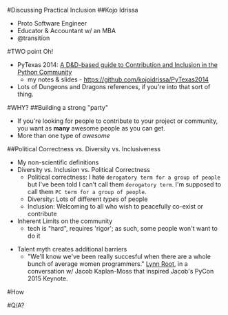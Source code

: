 #Discussing Practical Inclusion
##Kojo Idrissa
-  Proto Software Engineer
-  Educator & Accountant w/ an MBA
-  @transition

#TWO point Oh!
-  PyTexas 2014: [A D&D-based guide to Contribution and Inclusion in the Python Community](https://www.youtube.com/watch?v=Xpd9ms2v3Yc)
    +  my notes & slides - https://github.com/kojoidrissa/PyTexas2014
-  Lots of Dungeons and Dragons references, if you're into that sort of thing.

#WHY?
##Building a strong "party"
-  If you're looking for people to contribute to your project or community, you want as **many** awesome people as you can get.
-  More than one type of *awesome*

##Political Correctness vs. Diversity vs. Inclusiveness
-  My non-scientific definitions
-  Diversity vs. Inclusion vs. Political Correctness
    +  Political correctness: I hate `derogatory term for a group of people` but I've been told I can't call them `derogatory term`. I'm supposed to call them `PC term for a group of people`.
    +  Diversity: Lots of different *types* of people
    +  Inclusion: Welcoming to all who wish to peacefully co-exist or contribute
-  Inherent Limits on the community
    +  tech is "hard", requires 'rigor'; as such, some people won't want to do it
+  Talent myth creates additional barriers
    *  "We'll know we've been really succesful when there are a whole bunch of average women programmers." [Lynn Root](http://www.roguelynn.com/about/), in a conversation w/ Jacob Kaplan-Moss that inspired Jacob's PyCon 2015 Keynote.

#How

#Q/A?

